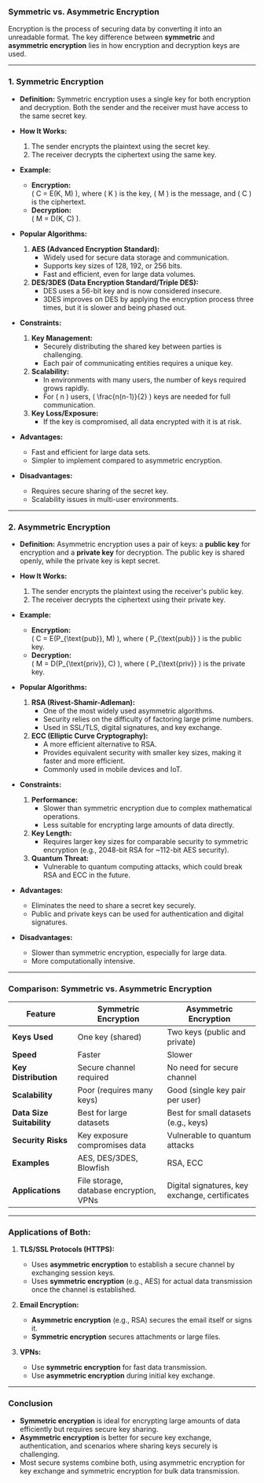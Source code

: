 ### **Symmetric vs. Asymmetric Encryption**

Encryption is the process of securing data by converting it into an unreadable format. The key difference between **symmetric** and **asymmetric encryption** lies in how encryption and decryption keys are used.

---

### **1. Symmetric Encryption**

- **Definition:**
  Symmetric encryption uses a single key for both encryption and decryption. Both the sender and the receiver must have access to the same secret key.

- **How It Works:**
    1. The sender encrypts the plaintext using the secret key.
    2. The receiver decrypts the ciphertext using the same key.

- **Example:**
    - **Encryption:**  
      \( C = E(K, M) \), where \( K \) is the key, \( M \) is the message, and \( C \) is the ciphertext.
    - **Decryption:**  
      \( M = D(K, C) \).

- **Popular Algorithms:**
    1. **AES (Advanced Encryption Standard):**
        - Widely used for secure data storage and communication.
        - Supports key sizes of 128, 192, or 256 bits.
        - Fast and efficient, even for large data volumes.
    2. **DES/3DES (Data Encryption Standard/Triple DES):**
        - DES uses a 56-bit key and is now considered insecure.
        - 3DES improves on DES by applying the encryption process three times, but it is slower and being phased out.

- **Constraints:**
    1. **Key Management:**
        - Securely distributing the shared key between parties is challenging.
        - Each pair of communicating entities requires a unique key.
    2. **Scalability:**
        - In environments with many users, the number of keys required grows rapidly.
        - For \( n \) users, \( \frac{n(n-1)}{2} \) keys are needed for full communication.
    3. **Key Loss/Exposure:**
        - If the key is compromised, all data encrypted with it is at risk.

- **Advantages:**
    - Fast and efficient for large data sets.
    - Simpler to implement compared to asymmetric encryption.

- **Disadvantages:**
    - Requires secure sharing of the secret key.
    - Scalability issues in multi-user environments.

---

### **2. Asymmetric Encryption**

- **Definition:**
  Asymmetric encryption uses a pair of keys: a **public key** for encryption and a **private key** for decryption. The public key is shared openly, while the private key is kept secret.

- **How It Works:**
    1. The sender encrypts the plaintext using the receiver's public key.
    2. The receiver decrypts the ciphertext using their private key.

- **Example:**
    - **Encryption:**  
      \( C = E(P_{\text{pub}}, M) \), where \( P_{\text{pub}} \) is the public key.
    - **Decryption:**  
      \( M = D(P_{\text{priv}}, C) \), where \( P_{\text{priv}} \) is the private key.

- **Popular Algorithms:**
    1. **RSA (Rivest-Shamir-Adleman):**
        - One of the most widely used asymmetric algorithms.
        - Security relies on the difficulty of factoring large prime numbers.
        - Used in SSL/TLS, digital signatures, and key exchange.
    2. **ECC (Elliptic Curve Cryptography):**
        - A more efficient alternative to RSA.
        - Provides equivalent security with smaller key sizes, making it faster and more efficient.
        - Commonly used in mobile devices and IoT.

- **Constraints:**
    1. **Performance:**
        - Slower than symmetric encryption due to complex mathematical operations.
        - Less suitable for encrypting large amounts of data directly.
    2. **Key Length:**
        - Requires larger key sizes for comparable security to symmetric encryption (e.g., 2048-bit RSA for ~112-bit AES security).
    3. **Quantum Threat:**
        - Vulnerable to quantum computing attacks, which could break RSA and ECC in the future.

- **Advantages:**
    - Eliminates the need to share a secret key securely.
    - Public and private keys can be used for authentication and digital signatures.

- **Disadvantages:**
    - Slower than symmetric encryption, especially for large data.
    - More computationally intensive.

---

### **Comparison: Symmetric vs. Asymmetric Encryption**

| Feature                  | Symmetric Encryption            | Asymmetric Encryption             |
|--------------------------|----------------------------------|-----------------------------------|
| **Keys Used**            | One key (shared)                | Two keys (public and private)     |
| **Speed**                | Faster                          | Slower                            |
| **Key Distribution**     | Secure channel required         | No need for secure channel        |
| **Scalability**          | Poor (requires many keys)       | Good (single key pair per user)   |
| **Data Size Suitability**| Best for large datasets         | Best for small datasets (e.g., keys) |
| **Security Risks**       | Key exposure compromises data   | Vulnerable to quantum attacks     |
| **Examples**             | AES, DES/3DES, Blowfish         | RSA, ECC                          |
| **Applications**         | File storage, database encryption, VPNs | Digital signatures, key exchange, certificates |

---

### **Applications of Both:**

1. **TLS/SSL Protocols (HTTPS):**
    - Uses **asymmetric encryption** to establish a secure channel by exchanging session keys.
    - Uses **symmetric encryption** (e.g., AES) for actual data transmission once the channel is established.

2. **Email Encryption:**
    - **Asymmetric encryption** (e.g., RSA) secures the email itself or signs it.
    - **Symmetric encryption** secures attachments or large files.

3. **VPNs:**
    - Use **symmetric encryption** for fast data transmission.
    - Use **asymmetric encryption** during initial key exchange.

---

### **Conclusion**

- **Symmetric encryption** is ideal for encrypting large amounts of data efficiently but requires secure key sharing.
- **Asymmetric encryption** is better for secure key exchange, authentication, and scenarios where sharing keys securely is challenging.
- Most secure systems combine both, using asymmetric encryption for key exchange and symmetric encryption for bulk data transmission.
